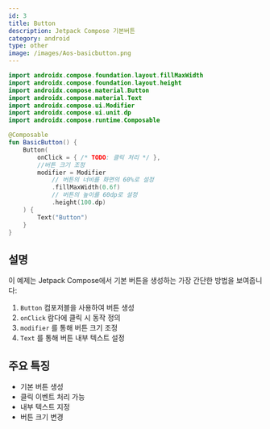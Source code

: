 ```yaml
---
id: 3
title: Button
description: Jetpack Compose 기본버튼
category: android
type: other
image: /images/Aos-basicbutton.png
---
```


```kotlin
import androidx.compose.foundation.layout.fillMaxWidth
import androidx.compose.foundation.layout.height
import androidx.compose.material.Button
import androidx.compose.material.Text
import androidx.compose.ui.Modifier
import androidx.compose.ui.unit.dp
import androidx.compose.runtime.Composable

@Composable
fun BasicButton() {
    Button(
        onClick = { /* TODO: 클릭 처리 */ },
        //버튼 크기 조정
        modifier = Modifier
            // 버튼의 너비를 화면의 60%로 설정
            .fillMaxWidth(0.6f)
            // 버튼의 높이를 60dp로 설정
            .height(100.dp)
    ) {
        Text("Button")
    }
}
``` 

## 설명

이 예제는 Jetpack Compose에서 기본 버튼을 생성하는 가장 간단한 방법을 보여줍니다:
	
1. `Button` 컴포저블을 사용하여 버튼 생성  
2. `onClick` 람다에 클릭 시 동작 정의 
3. `modifier` 를 통해 버튼 크기 조정
3. `Text` 를 통해 버튼 내부 텍스트 설정


## 주요 특징

- 기본 버튼 생성  
- 클릭 이벤트 처리 가능  
- 내부 텍스트 지정  
- 버튼 크기 변경  